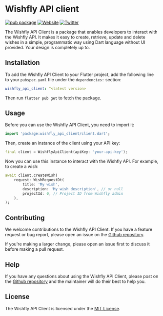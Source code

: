 # Wishfly API client

[![pub package](https://img.shields.io/pub/v/wishfly.svg)](https://pub.dev/packages/wishfly_api_client)
[![Website](https://img.shields.io/badge/website-wishfly.dev-blue.svg)](https://wishfly.dev/)
[![Twitter](https://img.shields.io/badge/Twitter-@Wishflydev-00c573.svg)](https://twitter.com/Wishflydev)


The Wishfly API Client is a package that enables developers to interact with the Wishfly API. It makes it easy to create, retrieve, update and delete wishes in a simple, programmatic way using Dart language without UI provided. Your design is completely up to. 

## Installation

To add the Wishfly API Client to your Flutter project, add the following line to your `pubspec.yaml` file under the `dependencies:` section:

```yaml
wishfly_api_client: ^<latest version>
```

Then run `flutter pub get` to fetch the package.

## Usage

Before you can use the Wishfly API Client, you need to import it:

```dart
import 'package:wishfly_api_client/client.dart';
```

Then, create an instance of the client using your API key:

```dart
final client = WishflyApiClient(apiKey: 'your-api-key');
```

Now you can use this instance to interact with the Wishfly API. For example, to create a wish:

```dart
await client.createWish(
    request: WishRequestDt(
        title: 'My wish',
        description: 'My wish description', // or null
        projectId: 0, // Project ID from Wishfly admin
    ),
);
```

## Contributing

We welcome contributions to the Wishfly API Client. If you have a feature request or bug report, please open an issue on the [Github repository](https://github.com/Wishfly-dev/wishfly_api_client/issues).

If you're making a larger change, please open an issue first to discuss it before making a pull request.

## Help

If you have any questions about using the Wishfly API Client, please post on the [Github repository](https://github.com/Wishfly-dev/wishfly_api_client/issues) and the maintainer will do their best to help you.

## License

The Wishfly API Client is licensed under the [MIT License](https://github.com/Wishfly-dev/wishfly_api_client/blob/main/LICENSE).